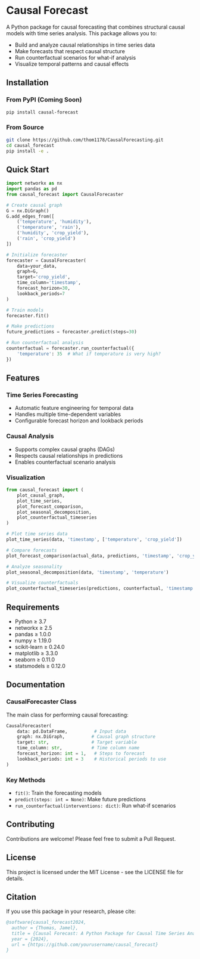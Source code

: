 # Causal Forecast

A Python package for causal forecasting that combines structural causal models with time series analysis. This package allows you to:
- Build and analyze causal relationships in time series data
- Make forecasts that respect causal structure
- Run counterfactual scenarios for what-if analysis
- Visualize temporal patterns and causal effects

## Installation

### From PyPI (Coming Soon)
```bash
pip install causal-forecast
```

### From Source
```bash
git clone https://github.com/thom1178/CausalForecasting.git
cd causal_forecast
pip install -e .
```

## Quick Start

```python
import networkx as nx
import pandas as pd
from causal_forecast import CausalForecaster

# Create causal graph
G = nx.DiGraph()
G.add_edges_from([
    ('temperature', 'humidity'),
    ('temperature', 'rain'),
    ('humidity', 'crop_yield'),
    ('rain', 'crop_yield')
])

# Initialize forecaster
forecaster = CausalForecaster(
    data=your_data,
    graph=G,
    target='crop_yield',
    time_column='timestamp',
    forecast_horizon=30,
    lookback_periods=7
)

# Train models
forecaster.fit()

# Make predictions
future_predictions = forecaster.predict(steps=30)

# Run counterfactual analysis
counterfactual = forecaster.run_counterfactual({
    'temperature': 35  # What if temperature is very high?
})
```

## Features

### Time Series Forecasting
- Automatic feature engineering for temporal data
- Handles multiple time-dependent variables
- Configurable forecast horizon and lookback periods

### Causal Analysis
- Supports complex causal graphs (DAGs)
- Respects causal relationships in predictions
- Enables counterfactual scenario analysis

### Visualization
```python
from causal_forecast import (
    plot_causal_graph,
    plot_time_series,
    plot_forecast_comparison,
    plot_seasonal_decomposition,
    plot_counterfactual_timeseries
)

# Plot time series data
plot_time_series(data, 'timestamp', ['temperature', 'crop_yield'])

# Compare forecasts
plot_forecast_comparison(actual_data, predictions, 'timestamp', 'crop_yield')

# Analyze seasonality
plot_seasonal_decomposition(data, 'timestamp', 'temperature')

# Visualize counterfactuals
plot_counterfactual_timeseries(predictions, counterfactual, 'timestamp')
```

## Requirements
- Python ≥ 3.7
- networkx ≥ 2.5
- pandas ≥ 1.0.0
- numpy ≥ 1.19.0
- scikit-learn ≥ 0.24.0
- matplotlib ≥ 3.3.0
- seaborn ≥ 0.11.0
- statsmodels ≥ 0.12.0

## Documentation

### CausalForecaster Class
The main class for performing causal forecasting:

```python
CausalForecaster(
    data: pd.DataFrame,          # Input data
    graph: nx.DiGraph,          # Causal graph structure
    target: str,                # Target variable
    time_column: str,           # Time column name
    forecast_horizon: int = 1,   # Steps to forecast
    lookback_periods: int = 3    # Historical periods to use
)
```

### Key Methods
- `fit()`: Train the forecasting models
- `predict(steps: int = None)`: Make future predictions
- `run_counterfactual(interventions: dict)`: Run what-if scenarios

## Contributing
Contributions are welcome! Please feel free to submit a Pull Request.

## License
This project is licensed under the MIT License - see the LICENSE file for details.

## Citation
If you use this package in your research, please cite:
```bibtex
@software{causal_forecast2024,
  author = {Thomas, Jamel},
  title = {Causal Forecast: A Python Package for Causal Time Series Analysis},
  year = {2024},
  url = {https://github.com/yourusername/causal_forecast}
}
```
